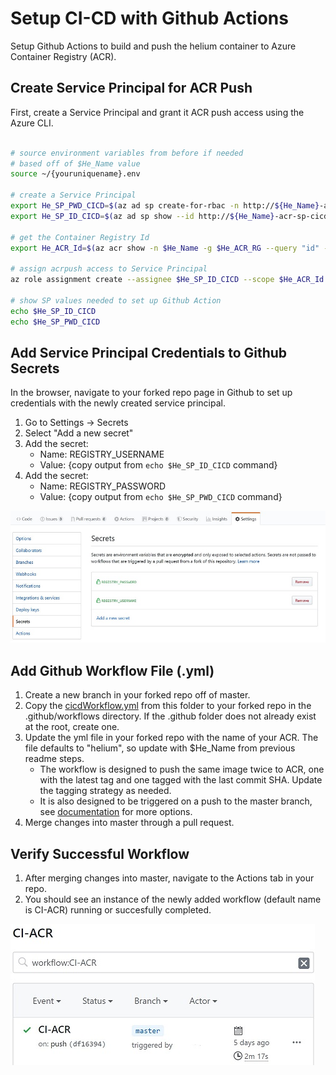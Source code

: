 # Setup CI-CD with Github Actions

Setup Github Actions to build and push the helium container to Azure Container Registry (ACR).

## Create Service Principal for ACR Push

First, create a Service Principal and grant it ACR push access using the Azure CLI. 

```bash

# source environment variables from before if needed
# based off of $He_Name value
source ~/{youruniquename}.env

# create a Service Principal
export He_SP_PWD_CICD=$(az ad sp create-for-rbac -n http://${He_Name}-acr-sp-cicd --query password -o tsv)
export He_SP_ID_CICD=$(az ad sp show --id http://${He_Name}-acr-sp-cicd --query appId -o tsv)

# get the Container Registry Id
export He_ACR_Id=$(az acr show -n $He_Name -g $He_ACR_RG --query "id" -o tsv)

# assign acrpush access to Service Principal
az role assignment create --assignee $He_SP_ID_CICD --scope $He_ACR_Id --role acrpush

# show SP values needed to set up Github Action
echo $He_SP_ID_CICD
echo $He_SP_PWD_CICD

```

## Add Service Principal Credentials to Github Secrets

In the browser, navigate to your forked repo page in Github to set up credentials with the newly created service principal.

1. Go to Settings -> Secrets
2. Select "Add a new secret" 
3. Add the secret:
    - Name: REGISTRY_USERNAME
    - Value: {copy output from `echo $He_SP_ID_CICD` command} 
4. Add the secret:
    - Name: REGISTRY_PASSWORD
    - Value: {copy output from `echo $He_SP_PWD_CICD` command}

![alt text](../images/githubactions-cicd.jpg "Add Github Secret")

## Add Github Workflow File (.yml) 

1. Create a new branch in your forked repo off of master. 
2. Copy the [cicdWorkflow.yml](./cicdWorkflow.yml) from this folder to your forked repo in the .github/workflows directory. If the .github folder does not already exist at the root, create one. 
3. Update the yml file in your forked repo with the name of your ACR. The file defaults to "helium", so update with $He_Name from previous readme steps.
    - The workflow is designed to push the same image twice to ACR, one with the latest tag and one tagged with the last commit SHA.  Update the tagging strategy as needed. 
    - It is also designed to be triggered on a push to the master branch, see [documentation](https://help.github.com/en/actions/automating-your-workflow-with-github-actions/workflow-syntax-for-github-actions#onpushpull_requestbranchestags) for more options. 
4. Merge changes into master through a pull request.  

## Verify Successful Workflow

1. After merging changes into master, navigate to the Actions tab in your repo.
2. You should see an instance of the newly added workflow (default name is CI-ACR) running or succesfully completed.

![alt text](../images/githubactions-run.jpg "Successful Workflow Run")